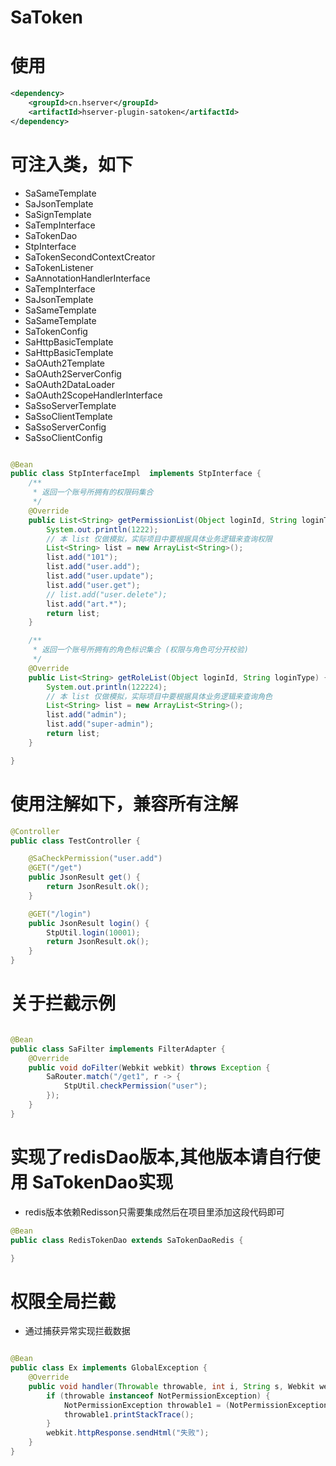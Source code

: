 # SaToken

# 使用

```xml
<dependency>
    <groupId>cn.hserver</groupId>
    <artifactId>hserver-plugin-satoken</artifactId>
</dependency>
```


# 可注入类，如下

- SaSameTemplate
- SaJsonTemplate
- SaSignTemplate
- SaTempInterface
- SaTokenDao
- StpInterface
- SaTokenSecondContextCreator
- SaTokenListener
- SaAnnotationHandlerInterface
- SaTempInterface
- SaJsonTemplate
- SaSameTemplate
- SaSameTemplate
- SaTokenConfig
- SaHttpBasicTemplate
- SaHttpBasicTemplate
- SaOAuth2Template
- SaOAuth2ServerConfig
- SaOAuth2DataLoader
- SaOAuth2ScopeHandlerInterface
- SaSsoServerTemplate
- SaSsoClientTemplate
- SaSsoServerConfig
- SaSsoClientConfig


```java

@Bean
public class StpInterfaceImpl  implements StpInterface {
    /**
     * 返回一个账号所拥有的权限码集合
     */
    @Override
    public List<String> getPermissionList(Object loginId, String loginType) {
        System.out.println(1222);
        // 本 list 仅做模拟，实际项目中要根据具体业务逻辑来查询权限
        List<String> list = new ArrayList<String>();
        list.add("101");
        list.add("user.add");
        list.add("user.update");
        list.add("user.get");
        // list.add("user.delete");
        list.add("art.*");
        return list;
    }

    /**
     * 返回一个账号所拥有的角色标识集合 (权限与角色可分开校验)
     */
    @Override
    public List<String> getRoleList(Object loginId, String loginType) {
        System.out.println(122224);
        // 本 list 仅做模拟，实际项目中要根据具体业务逻辑来查询角色
        List<String> list = new ArrayList<String>();
        list.add("admin");
        list.add("super-admin");
        return list;
    }

}


```

# 使用注解如下，兼容所有注解

```java
@Controller
public class TestController {

    @SaCheckPermission("user.add")
    @GET("/get")
    public JsonResult get() {
        return JsonResult.ok();
    }

    @GET("/login")
    public JsonResult login() {
        StpUtil.login(10001);
        return JsonResult.ok();
    }
}
```

# 关于拦截示例
```java

@Bean
public class SaFilter implements FilterAdapter {
    @Override
    public void doFilter(Webkit webkit) throws Exception {
        SaRouter.match("/get1", r -> {
            StpUtil.checkPermission("user");
        });
    }
}

```

# 实现了redisDao版本,其他版本请自行使用 SaTokenDao实现

- redis版本依赖Redisson只需要集成然后在项目里添加这段代码即可

```java
@Bean
public class RedisTokenDao extends SaTokenDaoRedis {

}
```

# 权限全局拦截

- 通过捕获异常实现拦截数据

```java

@Bean
public class Ex implements GlobalException {
    @Override
    public void handler(Throwable throwable, int i, String s, Webkit webkit) {
        if (throwable instanceof NotPermissionException) {
            NotPermissionException throwable1 = (NotPermissionException) throwable;
            throwable1.printStackTrace();
        }
        webkit.httpResponse.sendHtml("失败");
    }
}

```
